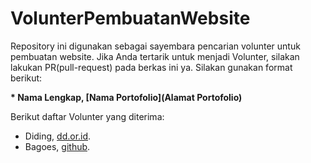 # VolunterPembuatanWebsite

Repository ini digunakan sebagai sayembara pencarian volunter untuk pembuatan website.
Jika Anda tertarik untuk menjadi Volunter, silakan lakukan PR(pull-request) pada berkas ini ya. Silakan gunakan format berikut:


**\* Nama Lengkap, [Nama Portofolio](Alamat Portofolio)**


Berikut daftar Volunter yang diterima:

* Diding, [dd.or.id](https://dd.or.id).
* Bagoes, [github](https://bagoes.github.io).
